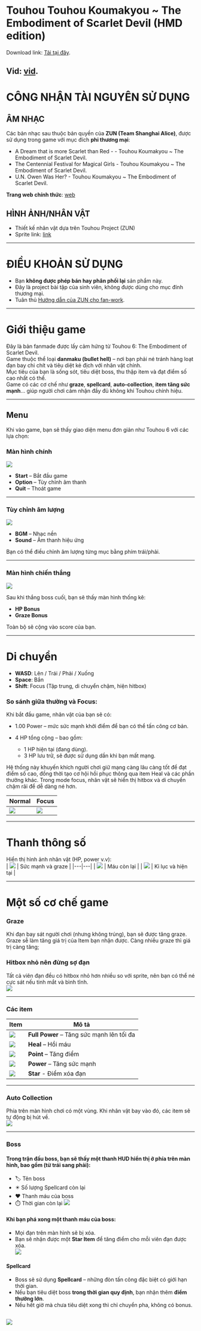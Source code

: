 # Touhou Touhou Koumakyou ~ The Embodiment of Scarlet Devil (HMD edition)

Download link: [Tải tại đây](https://drive.google.com/drive/folders/1WGBy4llzN4hkpyrL9SvCHxuKzkXIuGa9?usp=sharing).

Vid: [vid](https://youtu.be/wKH3GsBdyhg).
---

# CÔNG NHẬN TÀI NGUYÊN SỬ DỤNG

## ÂM NHẠC
Các bản nhạc sau thuộc bản quyền của **ZUN (Team Shanghai Alice)**, được sử dụng trong game với mục đích **phi thương mại**:
- A Dream that is more Scarlet than Red - - Touhou Koumakyou ~ The Embodiment of Scarlet Devil.
- The Centennial Festival for Magical Girls - Touhou Koumakyou ~ The Embodiment of Scarlet Devil.
- U.N. Owen Was Her? - Touhou Koumakyou ~ The Embodiment of Scarlet Devil.

**Trang web chính thức**: [web](https://www16.big.or.jp/~zun/)

## HÌNH ẢNH/NHÂN VẬT
- Thiết kế nhân vật dựa trên Touhou Project (ZUN)  
- Sprite link: [link](https://www.spriters-resource.com/pc_computer/touhoukoumakyoutheembodimentofscarletdevil/)

---

#  ĐIỀU KHOẢN SỬ DỤNG
- Bạn **không được phép bán hay phân phối lại** sản phẩm này.  
- Đây là project bài tập của sinh viên, không được dùng cho mục đính thương mại.
- Tuân thủ [Hướng dẫn của ZUN cho fan-work](https://en.touhouwiki.net/wiki/ZUN%27s_guidelines_for_fan_works). 

---

# Giới thiệu game

Đây là bản fanmade được lấy cảm hứng từ Touhou 6: The Embodiment of Scarlet Devil.  
Game thuộc thể loại **danmaku (bullet hell)** – nơi bạn phải né tránh hàng loạt đạn bay chi chít và tiêu diệt kẻ địch với nhân vật chính.  
Mục tiêu của bạn là sống sót, tiêu diệt boss, thu thập item và đạt điểm số cao nhất có thể.  
Game có các cơ chế như **graze**, **spellcard**, **auto-collection**, **item tăng sức mạnh**... giúp người chơi cảm nhận đầy đủ không khí Touhou chính hiệu.

---

## Menu

Khi vào game, bạn sẽ thấy giao diện menu đơn giản như Touhou 6 với các lựa chọn:

### **Màn hình chính**
![](SDLGame1/Preview/Options.png)

- **Start** – Bắt đầu game
- **Option** – Tùy chỉnh âm thanh
- **Quit** – Thoát game

---

### **Tùy chỉnh âm lượng**
![](SDLGame1/Preview/change_vol.png)

- **BGM** – Nhạc nền
- **Sound** – Âm thanh hiệu ứng

Bạn có thể điều chỉnh âm lượng từng mục bằng phím trái/phải.

---

### **Màn hình chiến thắng**
![](SDLGame1/Preview/you_won.png)

Sau khi thắng boss cuối, bạn sẽ thấy màn hình thống kê:
- **HP Bonus**
- **Graze Bonus**

Toàn bộ sẽ cộng vào score của bạn.

---

# Di chuyển

- **WASD**: Lên / Trái / Phải / Xuống  
- **Space**: Bắn  
- **Shift**: Focus (Tập trung, di chuyển chậm, hiện hitbox)

### So sánh giữa thường và Focus:
Khi bắt đầu game, nhân vật của bạn sẽ có:

- 1.00 Power – mức sức mạnh khởi điểm để bạn có thể tấn công cơ bản.

- 4 HP tổng cộng – bao gồm:

   * 1 HP hiện tại (đang dùng).
   * 3 HP lưu trữ, sẽ được sử dụng dần khi bạn mất mạng.

Hệ thống này khuyến khích người chơi giữ mạng càng lâu càng tốt để đạt điểm số cao, đồng thời tạo cơ hội hồi phục thông qua item Heal và các phần thưởng khác.
Trong mode focus, nhân vật sẽ hiển thị hitbox  và di chuyển chậm rãi để dễ dàng né hơn.

| Normal | Focus |
|--------|-------|
| ![](SDLGame1/Preview/player_normal.png) | ![](SDLGame1/Preview/player_focus.png) |

---

# Thanh thông số

Hiển thị hình ảnh nhân vật (HP, power v.v):  
| ![](SDLGame1/Preview/power_n_graze_meter.png) | Sức mạnh và graze |
|---|---|
| ![](SDLGame1/Preview/hp_left.png) | Máu còn lại |
| ![](SDLGame1/Preview/Score.png) | Kỉ lục và hiện tại |


---

# Một số cơ chế game

### **Graze**
Khi đạn bay sát người chơi (nhưng không trúng), bạn sẽ được tăng graze.  
Graze sễ làm tăng giá trị của Item bạn nhận được.
Càng nhiều graze thì giá trị càng tăng;

### **Hitbox nhỏ nên đừng sợ đạn**

Tất cả viên đạn đều có hitbox nhỏ hơn nhiều so với sprite, nên bạn có thể né cực sát nếu tinh mắt và bình tĩnh.  
![](SDLGame1/Preview/hitboxdes.png)

---

### **Các item**

| Item | Mô tả |
|------|-------|
| ![](SDLGame1/Preview/fullpower.png) | **Full Power** – Tăng sức mạnh lên tối đa |
| ![](SDLGame1/Preview/heal.png) | **Heal** – Hồi máu |
| ![](SDLGame1/Preview/item.png) | **Point** – Tăng điểm |
| ![](SDLGame1/Preview/power.png) | **Power** – Tăng sức mạnh |
| ![](SDLGame1/Preview/star.png) | **Star** - Điểm xóa đạn |

---

### **Auto Collection**

Phía trên màn hình chơi có một vùng. Khi nhân vật bay vào đó, các item sẽ tự động bị hút về.  
![](SDLGame1/Preview/item_collect.png)

---

### **Boss**

#### Trong trận đấu boss, bạn sẽ thấy một thanh HUD hiển thị ở phía trên màn hình, bao gồm (từ trái sang phải):
- 🏷️ Tên boss
- ✴️ Số lượng Spellcard còn lại
- ❤️ Thanh máu của boss
- ⏱️ Thời gian còn lại 
![](SDLGame1/Preview/Boss_hud.png)

#### Khi bạn phá xong một thanh máu của boss:
- Mọi đạn trên màn hình sẽ bị xóa.
- Bạn sẽ nhận được một **Star Item** để tăng điểm cho mỗi viên đạn được xóa.  
![](SDLGame1/Preview/stardes.png)

#### Spellcard

+ Boss sẽ sử dụng **Spellcard** – những đòn tấn công đặc biệt có giới hạn thời gian.  
+ Nếu bạn tiêu diệt boss **trong thời gian quy định**, bạn nhận thêm **điểm thưởng lớn**.  
+ Nếu hết giờ mà chưa tiêu diệt xong thì chỉ chuyển pha, không có bonus.

![](SDLGame1/Preview/spellcard_showcase.png)
---
